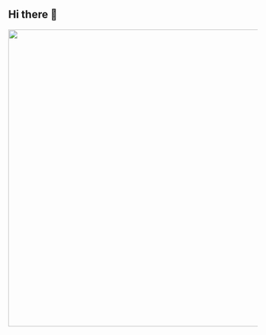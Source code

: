 ## Hi there 👋

<img src="https://github.com/akuryanov/akuryanov/blob/main/1526084056_welcome.gif" width=600>

